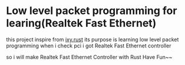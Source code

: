 # Low level packet programming for learing(Realtek Fast Ethernet)
this project inspire from [ixy.rust](https://github.com/ixy-languages/ixy.rs)
its purpose is learning low level packet programming
when i check pci i got Realtek Fast Ethernet controller


so i will make Realtek Fast Ethernet Controller with Rust
Have Fun~~  
